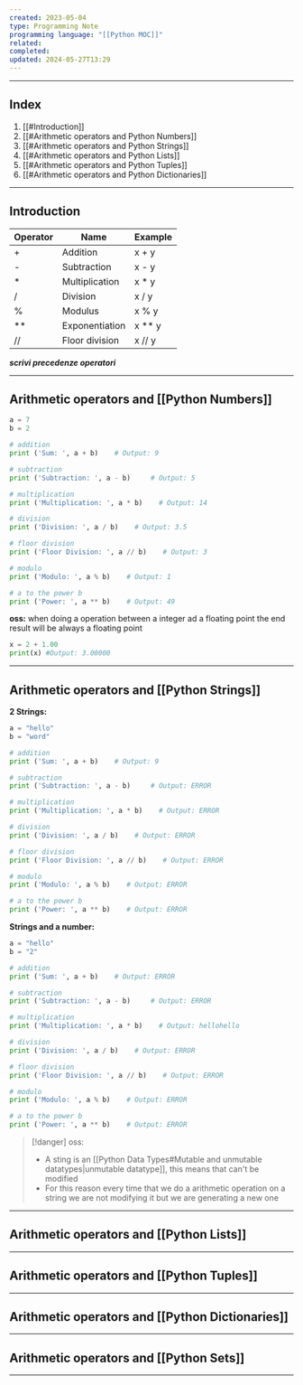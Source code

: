 ```yaml
---
created: 2023-05-04
type: Programming Note
programming language: "[[Python MOC]]"
related: 
completed: 
updated: 2024-05-27T13:29
---
```

---
## Index
1. [[#Introduction]]
2. [[#Arithmetic operators and Python Numbers]]
3. [[#Arithmetic operators and Python Strings]]
4. [[#Arithmetic operators and Python Lists]]
5. [[#Arithmetic operators and Python Tuples]]
6. [[#Arithmetic operators and Python Dictionaries]]

---
## Introduction

|Operator|Name|Example|
|---|---|---|
|+|Addition|x + y|
|-|Subtraction|x - y|
|\*|Multiplication| x \* y|
|/|Division|x / y|
|%|Modulus|x % y|
|\*\*|Exponentiation|x \*\* y|
|//|Floor division|x // y|

***scrivi precedenze operatori***

---
## Arithmetic operators and [[Python Numbers]]

``` python
a = 7
b = 2

# addition
print ('Sum: ', a + b)    # Output: 9

# subtraction
print ('Subtraction: ', a - b)     # Output: 5

# multiplication
print ('Multiplication: ', a * b)    # Output: 14

# division
print ('Division: ', a / b)    # Output: 3.5

# floor division
print ('Floor Division: ', a // b)    # Output: 3

# modulo
print ('Modulo: ', a % b)    # Output: 1

# a to the power b
print ('Power: ', a ** b)    # Output: 49
```
 
 **oss:** when doing a operation between a integer ad a floating point the end result will be always a floating point
 ```python
x = 2 + 1.00
print(x) #Output: 3.00000
```

---
## Arithmetic operators and [[Python Strings]]

**2 Strings:**
``` python
a = "hello"
b = "word"

# addition
print ('Sum: ', a + b)    # Output: 9

# subtraction
print ('Subtraction: ', a - b)     # Output: ERROR

# multiplication
print ('Multiplication: ', a * b)    # Output: ERROR

# division
print ('Division: ', a / b)    # Output: ERROR

# floor division
print ('Floor Division: ', a // b)    # Output: ERROR

# modulo
print ('Modulo: ', a % b)    # Output: ERROR

# a to the power b
print ('Power: ', a ** b)    # Output: ERROR
```

**Strings and a number:**
``` python
a = "hello"
b = "2"

# addition
print ('Sum: ', a + b)    # Output: ERROR

# subtraction
print ('Subtraction: ', a - b)     # Output: ERROR

# multiplication
print ('Multiplication: ', a * b)    # Output: hellohello

# division
print ('Division: ', a / b)    # Output: ERROR

# floor division
print ('Floor Division: ', a // b)    # Output: ERROR

# modulo
print ('Modulo: ', a % b)    # Output: ERROR

# a to the power b
print ('Power: ', a ** b)    # Output: ERROR
```

>[!danger] oss:
>- A sting is an [[Python Data Types#Mutable and unmutable datatypes|unmutable datatype]], this means that can't be modified
> - For this reason every time that we do a arithmetic operation on a string we are not modifying it but we are generating a new one

---
## Arithmetic operators and [[Python Lists]]


---
## Arithmetic operators and [[Python Tuples]]


---
## Arithmetic operators and [[Python Dictionaries]]


---
## Arithmetic operators and [[Python Sets]]


---